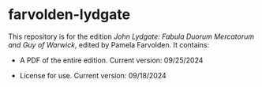 # farvolden-lydgate

This repository is for the edition _John Lydgate: Fabula Duorum Mercatorum and Guy of Warwick_, edited by Pamela Farvolden. It contains:

-	A PDF of the entire edition. Current version: 09/25/2024

-	License for use. Current version: 09/18/2024

